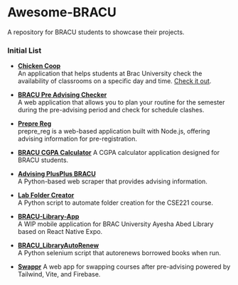 # Awesome-BRACU

A repository for BRACU students to showcase their projects.

### Initial List

- **[Chicken Coop](https://github.com/mahadihassanriyadh/chicken-coop)**  
    An application that helps students at Brac University check the availability of classrooms on a specific day and time. [Check it out](https://github.com/mahadihassanriyadh/chicken-coop).

- **[BRACU Pre Advising Checker](https://github.com/ShariarShuvo1/bracu-pre-advising-checker)**  
    A web application that allows you to plan your routine for the semester during the pre-advising period and check for schedule clashes.
  
- **[Prepre Reg](https://github.com/eniac00/prepre_reg)**  
    prepre_reg is a web-based application built with Node.js, offering advising information for pre-registration.
  
- **[BRACU CGPA Calculator](https://github.com/ShowmickKar/bracu-cgpa-calculator)**
    A CGPA calculator application designed for BRACU students.

- **[Advising PlusPlus BRACU](https://github.com/shihabshahrier/advising_PlusPlus_bracU)**  
    A Python-based web scraper that provides advising information.

- **[Lab Folder Creator](https://github.com/JarifKhan/Lab_folder_creator)**  
    A Python script to automate folder creation for the CSE221 course.

- **[BRACU-Library-App](https://github.com/tanjid440/BRACU-Library-App)**  
    A WIP mobile application for BRAC University Ayesha Abed Library based on React Native Expo.

- **[BRACU_LibraryAutoRenew](https://github.com/sadmanamin/BRACU_LibraryAutoRenew)**  
    A Python selenium script that autorenews borrowed books when run.
  
- **[Swappr](https://github.com/axif0/swappr)**
    A web app for swapping courses after pre-advising powered by Tailwind, Vite, and Firebase.
    
